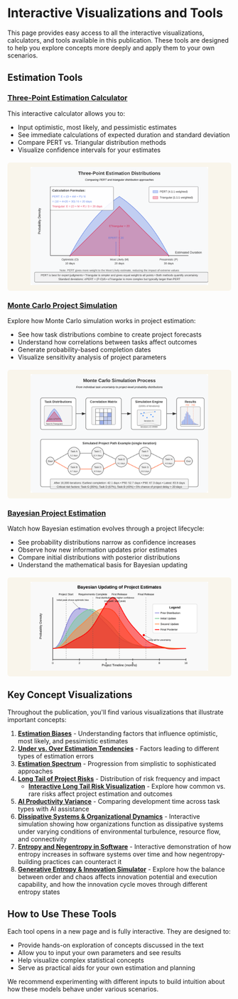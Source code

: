 # Interactive Visualizations and Tools

This page provides easy access to all the interactive visualizations, calculators, and tools available in this publication. These tools are designed to help you explore concepts more deeply and apply them to your own scenarios.

## Estimation Tools

### [Three-Point Estimation Calculator](html/three_point_estimation_calculator.html)

This interactive calculator allows you to:
- Input optimistic, most likely, and pessimistic estimates
- See immediate calculations of expected duration and standard deviation
- Compare PERT vs. Triangular distribution methods
- Visualize confidence intervals for your estimates

<div class="tool-preview">
    <img src="images/three-point-estimation.svg" alt="Three-Point Estimation" width="400">
</div>

### [Monte Carlo Project Simulation](html/monte_carlo_demo.html)

Explore how Monte Carlo simulation works in project estimation:
- See how task distributions combine to create project forecasts
- Understand how correlations between tasks affect outcomes
- Generate probability-based completion dates
- Visualize sensitivity analysis of project parameters

<div class="tool-preview">
    <img src="images/monte-carlo-simulation.svg" alt="Monte Carlo Simulation Process" width="400">
</div>

### [Bayesian Project Estimation](html/bayesian_estimation.html)

Watch how Bayesian estimation evolves through a project lifecycle:
- See probability distributions narrow as confidence increases
- Observe how new information updates prior estimates
- Compare initial distributions with posterior distributions
- Understand the mathematical basis for Bayesian updating

<div class="tool-preview">
    <img src="images/bayesian-estimation-update.svg" alt="Bayesian Estimation Process" width="400">
</div>

## Key Concept Visualizations

Throughout the publication, you'll find various visualizations that illustrate important concepts:

1. **[Estimation Biases](chapters/02-software-time-estimation.md#estimation-biases)** - Understanding factors that influence optimistic, most likely, and pessimistic estimates
2. **[Under vs. Over Estimation Tendencies](chapters/02-software-time-estimation.md#three-point-estimation-practical-uncertainty-modeling)** - Factors leading to different types of estimation errors
3. **[Estimation Spectrum](chapters/02-software-time-estimation.md#bridging-simple-and-complex-approaches)** - Progression from simplistic to sophisticated approaches
4. **[Long Tail of Project Risks](chapters/02-software-time-estimation.md#long-tail-of-software-project-risks)** - Distribution of risk frequency and impact
   - **[Interactive Long Tail Risk Visualization](html/long_and_fat_tail_risks.html)** - Explore how common vs. rare risks affect project estimation and outcomes
5. **[AI Productivity Variance](chapters/02-software-time-estimation.md#225-estimating-ai-assisted-development-new-uncertainties)** - Comparing development time across task types with AI assistance
6. **[Dissipative Systems & Organizational Dynamics](html/dissipative_sys_and_org_dynamics.html)** - Interactive simulation showing how organizations function as dissipative systems under varying conditions of environmental turbulence, resource flow, and connectivity
7. **[Entropy and Negentropy in Software](html/entropy_in_software.html)** - Interactive demonstration of how entropy increases in software systems over time and how negentropy-building practices can counteract it
8. **[Generative Entropy & Innovation Simulator](html/generative_entropy_simulator.html)** - Explore how the balance between order and chaos affects innovation potential and execution capability, and how the innovation cycle moves through different entropy states

## How to Use These Tools

Each tool opens in a new page and is fully interactive. They are designed to:
- Provide hands-on exploration of concepts discussed in the text
- Allow you to input your own parameters and see results
- Help visualize complex statistical concepts
- Serve as practical aids for your own estimation and planning

We recommend experimenting with different inputs to build intuition about how these models behave under various scenarios.

<style>
.tool-preview {
    text-align: center;
    margin: 20px 0;
    padding: 10px;
    background-color: #f9f5eb;
    border-radius: 6px;
}
</style> 
